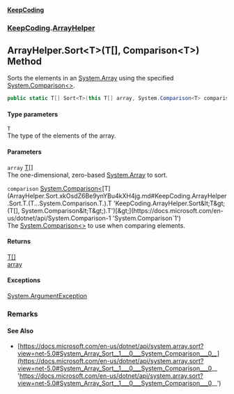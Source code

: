 #### [KeepCoding](index.md 'index')
### [KeepCoding](KeepCoding.md 'KeepCoding').[ArrayHelper](ArrayHelper.md 'KeepCoding.ArrayHelper')
## ArrayHelper.Sort&lt;T&gt;(T[], Comparison&lt;T&gt;) Method
Sorts the elements in an [System.Array](https://docs.microsoft.com/en-us/dotnet/api/System.Array 'System.Array') using the specified [System.Comparison&lt;&gt;](https://docs.microsoft.com/en-us/dotnet/api/System.Comparison-1 'System.Comparison`1').  
```csharp
public static T[] Sort<T>(this T[] array, System.Comparison<T> comparison);
```
#### Type parameters
<a name='KeepCoding.ArrayHelper.Sort.T.(T...System.Comparison.T.).T'></a>
`T`  
The type of the elements of the array.
  
#### Parameters
<a name='KeepCoding.ArrayHelper.Sort.T.(T...System.Comparison.T.).array'></a>
`array` [T](ArrayHelper.Sort.xkOsdZ6Be9ynYBu4kXH4jg.md#KeepCoding.ArrayHelper.Sort.T.(T...System.Comparison.T.).T 'KeepCoding.ArrayHelper.Sort&lt;T&gt;(T[], System.Comparison&lt;T&gt;).T')[[]](https://docs.microsoft.com/en-us/dotnet/api/System.Array 'System.Array')  
The one-dimensional, zero-based [System.Array](https://docs.microsoft.com/en-us/dotnet/api/System.Array 'System.Array') to sort.
  
<a name='KeepCoding.ArrayHelper.Sort.T.(T...System.Comparison.T.).comparison'></a>
`comparison` [System.Comparison&lt;](https://docs.microsoft.com/en-us/dotnet/api/System.Comparison-1 'System.Comparison`1')[T](ArrayHelper.Sort.xkOsdZ6Be9ynYBu4kXH4jg.md#KeepCoding.ArrayHelper.Sort.T.(T...System.Comparison.T.).T 'KeepCoding.ArrayHelper.Sort&lt;T&gt;(T[], System.Comparison&lt;T&gt;).T')[&gt;](https://docs.microsoft.com/en-us/dotnet/api/System.Comparison-1 'System.Comparison`1')  
The [System.Comparison&lt;&gt;](https://docs.microsoft.com/en-us/dotnet/api/System.Comparison-1 'System.Comparison`1') to use when comparing elements.
  
#### Returns
[T](ArrayHelper.Sort.xkOsdZ6Be9ynYBu4kXH4jg.md#KeepCoding.ArrayHelper.Sort.T.(T...System.Comparison.T.).T 'KeepCoding.ArrayHelper.Sort&lt;T&gt;(T[], System.Comparison&lt;T&gt;).T')[[]](https://docs.microsoft.com/en-us/dotnet/api/System.Array 'System.Array')  
[array](ArrayHelper.Sort.xkOsdZ6Be9ynYBu4kXH4jg.md#KeepCoding.ArrayHelper.Sort.T.(T...System.Comparison.T.).array 'KeepCoding.ArrayHelper.Sort&lt;T&gt;(T[], System.Comparison&lt;T&gt;).array')
#### Exceptions
[System.ArgumentException](https://docs.microsoft.com/en-us/dotnet/api/System.ArgumentException 'System.ArgumentException')  
### Remarks
#### See Also
- [https://docs.microsoft.com/en-us/dotnet/api/system.array.sort?view=net-5.0#System_Array_Sort__1___0___System_Comparison___0__](https://docs.microsoft.com/en-us/dotnet/api/system.array.sort?view=net-5.0#System_Array_Sort__1___0___System_Comparison___0__ 'https://docs.microsoft.com/en-us/dotnet/api/system.array.sort?view=net-5.0#System_Array_Sort__1___0___System_Comparison___0__')
